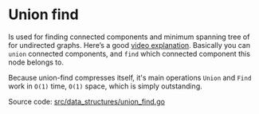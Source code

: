 # Union find

Is used for finding connected components and minimum spanning tree of for undirected graphs.
Here’s a good [video explanation](https://www.youtube.com/watch?v=0jNmHPfA_yE). Basically you can `union` connected components,
and `find` which connected component this node belongs to.

Because union-find compresses itself, it's main operations `Union` and `Find` work in `O(1)` time, `O(1)` space, which
is simply outstanding.

Source code: [src/data_structures/union_find.go](../../src/data_structures/union_find.go)
